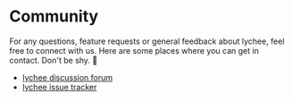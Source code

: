 # Community

For any questions, feature requests or general feedback about lychee,
feel free to connect with us. Here are some places where you can get in contact.
Don't be shy. 🤗

- [lychee discussion forum](https://github.com/lycheeverse/lychee/discussions)
- [lychee issue tracker](https://github.com/lycheeverse/lychee/issues)